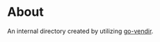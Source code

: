 # About
An internal directory created by utilizing [go-vendir](https://github.com/xhd2015/go-vendir).